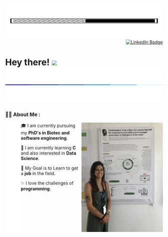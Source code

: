 <div id="header" align="center">
  <img src="Assets/9.gif" width="100%" height="110"/>
</div>
<div id="Badges" align="right">
  <a href="https://www.linkedin.com/in/carolina-vela-bastos-b32579b3/">
    <img src="https://img.shields.io/badge/LinkedIn-blue?style=for-the-badge&logo=linkedin&logoColor=white" alt="LinkedIn Badge"/>
  </a>
</div>
<h1 align="left">
  Hey there!
  <img src="https://media.giphy.com/media/hvRJCLFzcasrR4ia7z/giphy.gif" width="30px"/> 
  <img src="Assets/10.gif" width="100%" height="110"/>
</h1>

### :woman_technologist: About Me :
<img align="left" src="Assets/i.png" height=350 width=50 />
<img align="right" src="Assets/IMG_5508.jpg" height="350" width="260" margin-right="15" alt="Carolina Vela Bastos"/>

🎓 I am currently pursuing my **PhD's in Biotec and software engineering**.

🌱 I am currently learning **C** and also interested in **Data Science**.

🎯 My Goal is to Learn to get a **job** in the field.

✨ I love the challenges of **programming**.


